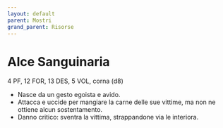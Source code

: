 ```yaml
---
layout: default
parent: Mostri
grand_parent: Risorse
---
```


# Alce Sanguinaria

4 PF, 12 FOR, 13 DES, 5 VOL, corna (d8)

- Nasce da un gesto egoista e avido.
- Attacca e uccide per mangiare la carne delle sue vittime, ma non ne ottiene alcun sostentamento.
- Danno critico: sventra la vittima, strappandone via le interiora.
